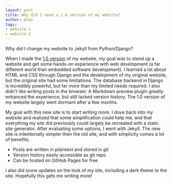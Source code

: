 ```yaml
---
layout: post
title: Why did I need a 2.0 version of my website?
author: Alex
tags:
- website-1
- website-2
---
```


Why did I change my website to Jekyll from Python/Django?

When I made the [1.0 version](/projects/website-1.html) of my website, my goal
was to stand up a website and get some hands-on experience with web development
(a far different world than embedded software development). I learned a lot
about HTML and CSS through Django and the development of my original website,
but the original site had some limitations. The database backend in Django is
incredibly powerful, but far more than my limited needs required. I also didn't
like writing posts in the browser. A Markdown preview plugin greatly enhanced
the experience, but still lacked version history. The 1.0 version of my website
largely went dormant after a few months.

My goal with this new site is to start writing more. I dove back into my website
and realized that some simplification could help me, and that everything my site
did previously could largely be recreated with a static site generator. After
evaluating some options, I went with Jekyll. The new site is intentionally
simpler then the old site, and with simplicity comes a lot of benefits:

- Posts are written in plaintext and stored in git
- Version history easily accessible as git repo
- Can be hosted on GitHub Pages for free

I also did some updates on the look of my site, including a dark theme to the
site. Hopefully this gets me writing more!

